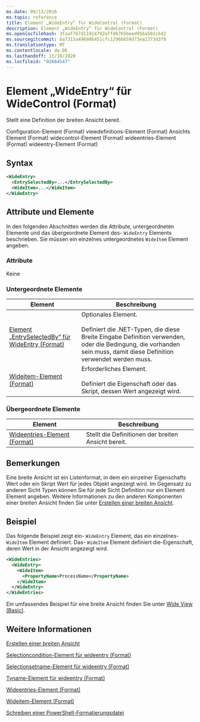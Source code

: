 ```yaml
---
ms.date: 09/13/2016
ms.topic: reference
title: Element „WideEntry“ für WideControl (Format)
description: Element „WideEntry“ für WideControl (Format)
ms.openlocfilehash: 3faaf767d11914792effd6765beed956a502c642
ms.sourcegitcommit: ba7315a496986451cfc1296b659d73ea2373d3f0
ms.translationtype: MT
ms.contentlocale: de-DE
ms.lasthandoff: 12/10/2020
ms.locfileid: "92664547"
---
```

# <a name="wideentry-element-for-widecontrol-format"></a>Element „WideEntry“ für WideControl (Format)

Stellt eine Definition der breiten Ansicht bereit.

Configuration-Element (Format) viewdefinitions-Element (Format) Ansichts Element (Format) widecontrol-Element (Format) wideentries-Element (Format) wideentry-Element (Format)

## <a name="syntax"></a>Syntax

```xml
<WideEntry>
  <EntrySelectedBy>...</EntrySelectedBy>
  <WideItem>...</WideItem>
</WideEntry>
```

## <a name="attributes-and-elements"></a>Attribute und Elemente

In den folgenden Abschnitten werden die Attribute, untergeordneten Elemente und das übergeordnete Element des- `WideEntry` Elements beschrieben. Sie müssen ein einzelnes untergeordnetes `WideItem` Element angeben.

### <a name="attributes"></a>Attribute

Keine

### <a name="child-elements"></a>Untergeordnete Elemente

|Element|Beschreibung|
|-------------|-----------------|
|[Element „EntrySelectedBy“ für WideEntry (Format)](./entryselectedby-element-for-wideentry-format.md)|Optionales Element.<br /><br /> Definiert die .NET-Typen, die diese Breite Eingabe Definition verwenden, oder die Bedingung, die vorhanden sein muss, damit diese Definition verwendet werden muss.|
|[Wideitem-Element (Format)](./wideitem-element-for-widecontrol-format.md)|Erforderliches Element.<br /><br /> Definiert die Eigenschaft oder das Skript, dessen Wert angezeigt wird.|

### <a name="parent-elements"></a>Übergeordnete Elemente

|Element|Beschreibung|
|-------------|-----------------|
|[Wideentries-Element (Format)](./wideentries-element-for-widecontrol-format.md)|Stellt die Definitionen der breiten Ansicht bereit.|

## <a name="remarks"></a>Bemerkungen

Eine breite Ansicht ist ein Listenformat, in dem ein einzelner Eigenschafts Wert oder ein Skript Wert für jedes Objekt angezeigt wird. Im Gegensatz zu anderen Sicht Typen können Sie für jede Sicht Definition nur ein Element Element angeben. Weitere Informationen zu den anderen Komponenten einer breiten Ansicht finden Sie unter [Erstellen einer breiten Ansicht](./creating-a-wide-view.md).

## <a name="example"></a>Beispiel

Das folgende Beispiel zeigt ein- `WideEntry` Element, das ein einzelnes- `WideItem` Element definiert. Das- `WideItem` Element definiert die-Eigenschaft, deren Wert in der Ansicht angezeigt wird.

```xml
<WideEntries>
  <WideEntry>
    <WideItem>
      <PropertyName>ProcessName</PropertyName>
    </WideItem>
  </WideEntry>
</WideEntries>

```

Ein umfassendes Beispiel für eine breite Ansicht finden Sie unter [Wide View (Basic)](./wide-view-basic.md).

## <a name="see-also"></a>Weitere Informationen

[Erstellen einer breiten Ansicht](./creating-a-wide-view.md)

[Selectioncondition-Element für wideentry (Format)](./selectioncondition-element-for-entryselectedby-for-widecontrol-format.md)

[Selectionsetname-Element für wideentry (Format)](./selectionsetname-element-for-entryselectedby-for-widecontrol-format.md)

[Tyname-Element für wideentry (Format)](./typename-element-for-entryselectedby-for-wideentry-format.md)

[Wideentries-Element (Format)](./wideentries-element-for-widecontrol-format.md)

[Wideitem-Element (Format)](./wideitem-element-for-widecontrol-format.md)

[Schreiben einer PowerShell-Formatierungsdatei](./writing-a-powershell-formatting-file.md)
